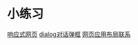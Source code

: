 # 小练习
 [响应式网页](http://comwang.github.io/practice/school.html)
 [dialog对话弹框](http://comwang.github.io/practice/dialog.html)
 [网页应用布局联系](http://comwang.github.io/practice/design.html)
